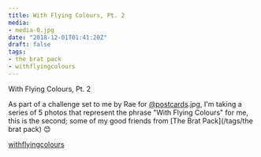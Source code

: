 ```yaml
---
title: With Flying Colours, Pt. 2
media:
- media-0.jpg
date: "2018-12-01T01:41:20Z"
draft: false
tags:
- the brat pack
- withflyingcolours
---
```

With Flying Colours, Pt. 2



As part of a challenge set to me by Rae for [@postcards](https://instagram.com/postcards).jpg, I'm taking a series of 5 photos that represent the phrase "With Flying Colours" for me, this is the second; some of my good friends from [The Brat Pack](/tags/the brat pack) 😊



[withflyingcolours](/tags/withflyingcolours)

